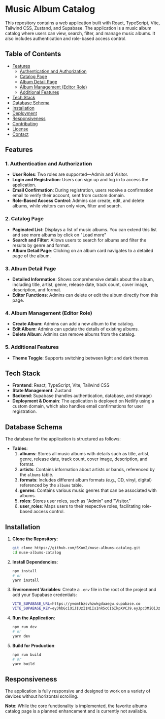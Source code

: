 # Music Album Catalog

This repository contains a web application built with React, TypeScript, Vite, Tailwind CSS, Zustand, and Supabase. The application is a music album catalog where users can view, search, filter, and manage music albums. It also includes authentication and role-based access control.

## Table of Contents

- [Features](#features)
  - [Authentication and Authorization](#1-authentication-and-authorization)
  - [Catalog Page](#2-catalog-page)
  - [Album Detail Page](#3-album-detail-page)
  - [Album Management (Editor Role)](#4-album-management-editor-role)
  - [Additional Features](#5-additional-features)
- [Tech Stack](#tech-stack)
- [Database Schema](#database-schema)
- [Installation](#installation)
- [Deployment](#deployment)
- [Responsiveness](#responsiveness)
- [Contributing](#contributing)
- [License](#license)
- [Contact](#contact)

## Features

### 1. Authentication and Authorization
- **User Roles**: Two roles are supported—Admin and Visitor.
- **Login and Registration**: Users can sign up and log in to access the application.
- **Email Confirmation**: During registration, users receive a confirmation email to verify their account, sent from custom domain.
- **Role-Based Access Control**: Admins can create, edit, and delete albums, while visitors can only view, filter and search.

### 2. Catalog Page
- **Paginated List**: Displays a list of music albums. You can extend this list and see more albums by click on "Load more"
- **Search and Filter**: Allows users to search for albums and filter the results by genre and format.
- **Album Detail Page**: Clicking on an album card navigates to a detailed page of the album.

### 3. Album Detail Page
- **Detailed Information**: Shows comprehensive details about the album, including title, artist, genre, release date, track count, cover image, description, and format.
- **Editor Functions**: Admins can delete or edit the album directly from this page.

### 4. Album Management (Editor Role)
- **Create Album**: Admins can add a new album to the catalog.
- **Edit Album**: Admins can update the details of existing albums.
- **Delete Album**: Admins can remove albums from the catalog.

### 5. Additional Features
- **Theme Toggle**: Supports switching between light and dark themes.

## Tech Stack
- **Frontend**: React, TypeScript, Vite, Tailwind CSS
- **State Management**: Zustand
- **Backend**: Supabase (handles authentication, database, and storage)
- **Deployment & Domain**: The application is deployed on Netlify using a custom domain, which also handles email confirmations for user registration.

## Database Schema

The database for the application is structured as follows:

- **Tables**:
  1. **albums**: Stores all music albums with details such as title, artist, genre, release date, track count, cover image, description, and format.
  2. **artists**: Contains information about artists or bands, referenced by the `albums` table.
  3. **formats**: Includes different album formats (e.g., CD, vinyl, digital) referenced by the `albums` table.
  4. **genres**: Contains various music genres that can be associated with albums.
  5. **roles**: Stores user roles, such as "Admin" and "Visitor."
  6. **user_roles**: Maps users to their respective roles, facilitating role-based access control.

## Installation

1. **Clone the Repository**:
    ```bash
    git clone https://github.com/SKom2/muse-albums-catalog.git
    cd muse-albums-catalog
    ```

2. **Install Dependencies**:
    ```bash
    npm install
    # or
    yarn install
    ```

3. **Environment Variables**:
   Create a `.env` file in the root of the project and add your Supabase credentials:
    ```bash
    VITE_SUPABASE_URL=https://yvomtbzsvhzwkgdaaegw.supabase.co
    VITE_SUPABASE_KEY=eyJhbGciOiJIUzI1NiIsInR5cCI6IkpXVCJ9.eyJpc3MiOiJzdXBhYmFzZSIsInJlZiI6Inl2b210Ynpzdmh6d2tnZGFhZWd3Iiwicm9sZSI6ImFub24iLCJpYXQiOjE3MjEwMzIwNTMsImV4cCI6MjAzNjYwODA1M30.eBtKedHcq1jqvUDabAEpsmPr5iqiIFSkUXemBFLOgSQ
    ```

4. **Run the Application**:
    ```bash
    npm run dev
    # or
    yarn dev
    ```

5. **Build for Production**:
    ```bash
    npm run build
    # or
    yarn build
    ```

## Responsiveness
The application is fully responsive and designed to work on a variety of devices without horizontal scrolling.

**Note**: While the core functionality is implemented, the favorite albums catalog page is a planned enhancement and is currently not available.
